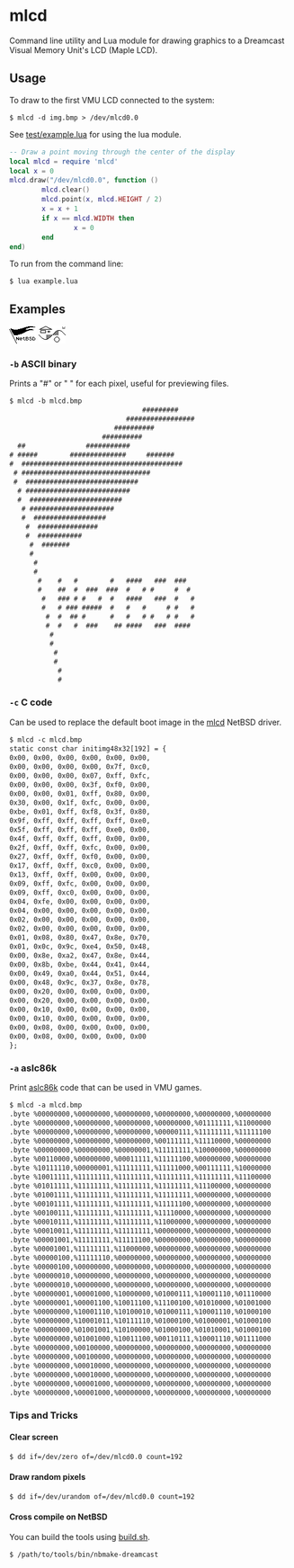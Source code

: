 # mlcd

Command line utility and Lua module for drawing graphics to a Dreamcast Visual Memory Unit's LCD (Maple LCD).

## Usage

To draw to the first VMU LCD connected to the system:
```
$ mlcd -d img.bmp > /dev/mlcd0.0
```

See [test/example.lua](test/example.lua) for using the lua module.

```lua
-- Draw a point moving through the center of the display
local mlcd = require 'mlcd'
local x = 0
mlcd.draw("/dev/mlcd0.0", function ()
        mlcd.clear()
        mlcd.point(x, mlcd.HEIGHT / 2)
        x = x + 1
        if x == mlcd.WIDTH then
                x = 0
        end
end)
```

To run from the command line:
```
$ lua example.lua
```

## Examples

![MLCD](test/mlcd.bmp)
![MLCD](test/example.bmp)

### ``-b`` ASCII binary 
Prints a "#" or " " for each pixel, useful for previewing files.

```
$ mlcd -b mlcd.bmp
                                 #########
                             #################
                          ##########
                       ##########
  ##               ###########
# #####        ##############     #######
#  ########################################
 # ################################
 #  ############################
  # ##########################
  #  #######################
   # #####################
   #  ##################
    #  ###############
    #  ###########
     #  #######
     #
      #
      #
       #    #   #        #   ####   ###  ###
       #    ##  #  ###  ###  #   # #     #  #
        #   ### # #   #  #   ####   ###  #   #
        #   # ### #####  #   #   #     # #   #
         #  #  ## #      #   #   # #   # #   #
         #  #   #  ###    ## ####   ###  ####
          #
          #
           #
           #
            #
            #
```

### ``-c`` C code
Can be used to replace the default boot image in the [mlcd](https://nxr.netbsd.org/xref/src/sys/arch/dreamcast/dev/maple/mlcd.c#190) NetBSD driver.

```
$ mlcd -c mlcd.bmp
static const char initimg48x32[192] = {
0x00, 0x00, 0x00, 0x00, 0x00, 0x00,
0x00, 0x00, 0x00, 0x00, 0x7f, 0xc0,
0x00, 0x00, 0x00, 0x07, 0xff, 0xfc,
0x00, 0x00, 0x00, 0x3f, 0xf0, 0x00,
0x00, 0x00, 0x01, 0xff, 0x80, 0x00,
0x30, 0x00, 0x1f, 0xfc, 0x00, 0x00,
0xbe, 0x01, 0xff, 0xf8, 0x3f, 0x80,
0x9f, 0xff, 0xff, 0xff, 0xff, 0xe0,
0x5f, 0xff, 0xff, 0xff, 0xe0, 0x00,
0x4f, 0xff, 0xff, 0xff, 0x00, 0x00,
0x2f, 0xff, 0xff, 0xfc, 0x00, 0x00,
0x27, 0xff, 0xff, 0xf0, 0x00, 0x00,
0x17, 0xff, 0xff, 0xc0, 0x00, 0x00,
0x13, 0xff, 0xff, 0x00, 0x00, 0x00,
0x09, 0xff, 0xfc, 0x00, 0x00, 0x00,
0x09, 0xff, 0xc0, 0x00, 0x00, 0x00,
0x04, 0xfe, 0x00, 0x00, 0x00, 0x00,
0x04, 0x00, 0x00, 0x00, 0x00, 0x00,
0x02, 0x00, 0x00, 0x00, 0x00, 0x00,
0x02, 0x00, 0x00, 0x00, 0x00, 0x00,
0x01, 0x08, 0x80, 0x47, 0x8e, 0x70,
0x01, 0x0c, 0x9c, 0xe4, 0x50, 0x48,
0x00, 0x8e, 0xa2, 0x47, 0x8e, 0x44,
0x00, 0x8b, 0xbe, 0x44, 0x41, 0x44,
0x00, 0x49, 0xa0, 0x44, 0x51, 0x44,
0x00, 0x48, 0x9c, 0x37, 0x8e, 0x78,
0x00, 0x20, 0x00, 0x00, 0x00, 0x00,
0x00, 0x20, 0x00, 0x00, 0x00, 0x00,
0x00, 0x10, 0x00, 0x00, 0x00, 0x00,
0x00, 0x10, 0x00, 0x00, 0x00, 0x00,
0x00, 0x08, 0x00, 0x00, 0x00, 0x00,
0x00, 0x08, 0x00, 0x00, 0x00, 0x00
};
```

### ``-a`` aslc86k
Print [aslc86k](http://mc.pp.se/dc/sw.html) code that can be used in VMU games.

```
$ mlcd -a mlcd.bmp
.byte %00000000,%00000000,%00000000,%00000000,%00000000,%00000000
.byte %00000000,%00000000,%00000000,%00000000,%01111111,%11000000
.byte %00000000,%00000000,%00000000,%00000111,%11111111,%11111100
.byte %00000000,%00000000,%00000000,%00111111,%11110000,%00000000
.byte %00000000,%00000000,%00000001,%11111111,%10000000,%00000000
.byte %00110000,%00000000,%00011111,%11111100,%00000000,%00000000
.byte %10111110,%00000001,%11111111,%11111000,%00111111,%10000000
.byte %10011111,%11111111,%11111111,%11111111,%11111111,%11100000
.byte %01011111,%11111111,%11111111,%11111111,%11100000,%00000000
.byte %01001111,%11111111,%11111111,%11111111,%00000000,%00000000
.byte %00101111,%11111111,%11111111,%11111100,%00000000,%00000000
.byte %00100111,%11111111,%11111111,%11110000,%00000000,%00000000
.byte %00010111,%11111111,%11111111,%11000000,%00000000,%00000000
.byte %00010011,%11111111,%11111111,%00000000,%00000000,%00000000
.byte %00001001,%11111111,%11111100,%00000000,%00000000,%00000000
.byte %00001001,%11111111,%11000000,%00000000,%00000000,%00000000
.byte %00000100,%11111110,%00000000,%00000000,%00000000,%00000000
.byte %00000100,%00000000,%00000000,%00000000,%00000000,%00000000
.byte %00000010,%00000000,%00000000,%00000000,%00000000,%00000000
.byte %00000010,%00000000,%00000000,%00000000,%00000000,%00000000
.byte %00000001,%00001000,%10000000,%01000111,%10001110,%01110000
.byte %00000001,%00001100,%10011100,%11100100,%01010000,%01001000
.byte %00000000,%10001110,%10100010,%01000111,%10001110,%01000100
.byte %00000000,%10001011,%10111110,%01000100,%01000001,%01000100
.byte %00000000,%01001001,%10100000,%01000100,%01010001,%01000100
.byte %00000000,%01001000,%10011100,%00110111,%10001110,%01111000
.byte %00000000,%00100000,%00000000,%00000000,%00000000,%00000000
.byte %00000000,%00100000,%00000000,%00000000,%00000000,%00000000
.byte %00000000,%00010000,%00000000,%00000000,%00000000,%00000000
.byte %00000000,%00010000,%00000000,%00000000,%00000000,%00000000
.byte %00000000,%00001000,%00000000,%00000000,%00000000,%00000000
.byte %00000000,%00001000,%00000000,%00000000,%00000000,%00000000
```

### Tips and Tricks

#### Clear screen
```
$ dd if=/dev/zero of=/dev/mlcd0.0 count=192
```

#### Draw random pixels
```
$ dd if=/dev/urandom of=/dev/mlcd0.0 count=192
```

#### Cross compile on NetBSD
You can build the tools using [build.sh](https://www.netbsd.org/docs/guide/en/chap-build.html#chap-build-tools).
```
$ /path/to/tools/bin/nbmake-dreamcast 
```

